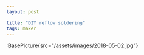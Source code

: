 ```yaml
---
layout: post

title: "DIY reflow soldering"
tags: maker
---
```


:BasePicture{src="/assets/images/2018-05-02.jpg"}

<!--more-->
